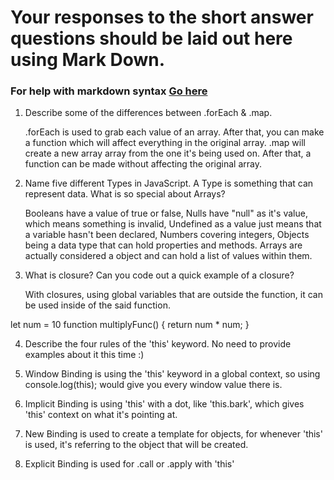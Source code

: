 # Your responses to the short answer questions should be laid out here using Mark Down.
### For help with markdown syntax [Go here](https://github.com/adam-p/markdown-here/wiki/Markdown-Cheatsheet)

1. Describe some of the differences between .forEach & .map.

   .forEach is used to grab each value of an array. After that, you can make a function which will affect everything in the original array. .map will create a new array array from the one it's being used on. After that, a function can be made without affecting the original array.

2. Name five different Types in JavaScript. A Type is something that can represent data. What is so special about Arrays?

   Booleans have a value of true or false, Nulls have "null" as it's value, which means something is invalid, Undefined as a value just means that a variable hasn't been declared, Numbers covering integers, Objects being a data type that can hold properties and methods. Arrays are actually considered a object and can hold a list of values within them.

3. What is closure? Can you code out a quick example of a closure?

   With closures, using global variables that are outside the function, it can be used inside of the said function.

let num = 10
function multiplyFunc() {
  return num * num;
}

4. Describe the four rules of the 'this' keyword. No need to provide examples about it this time :)

  1. Window Binding is using the 'this' keyword in a global context, so using console.log(this); would give you every window value there is.
  2. Implicit Binding is using 'this' with a dot, like 'this.bark', which gives 'this' context on what it's pointing at.
  3. New Binding is used to create a template for objects, for whenever 'this' is used, it's referring to the object that will be created.
  4. Explicit Binding is used for .call or .apply with 'this'
